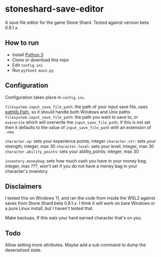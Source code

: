 # stoneshard-save-editor

A save file editor for the game Stone Shard. Tested against version beta 0.8.1.x.

## How to run

- Install [Python 3](https://www.python.org/downloads/)
- Clone or download this repo
- Edit `config.ini`
- Run `python3 main.py`

## Configuration

Configuration takes place in `config.ini`.

`filesystem.input_save_file_path`: the path of your input save file, uses [pathlib.Path](https://docs.python.org/3/library/pathlib.html), so it should handle both Windows and Unix paths
`filesystem.input_save_file_path`: the path you want to save to, or `overwrite` which will overwrite the `input_save_file_path`, if this is not set then it defaults to the value of `input_save_file_path` with an extension of `.new`

`character.xp`: sets your experience points; integer
`character.str`: sets your strength; integer, max 30
`character.level`: sets your level; integer, max 30
`character.ability_points`: sets your ability_points; integer, max 30

`inventory.moneybag`: sets how much cash you have in your money bag; integer, max ???, won't set if you do not have a money bag in your character's inventory

## Disclaimers

I tested this on Windows 11, and ran the code from inside the WSL2 against saves from Stone Shard beta 0.8.1.x. I think it will work on bare Windows or a pure Linux install, but I haven't tested that.

Make backups. If this eats your hard earned character that's on you.

## Todo

Allow setting more attributes. Maybe add a sub command to dump the deserialized state.
